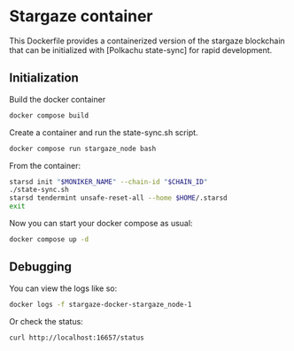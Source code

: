 # Stargaze container

This Dockerfile provides a containerized version of the stargaze blockchain that can be initialized with [Polkachu state-sync] for rapid development.

## Initialization

Build the docker container

```sh
docker compose build
```

Create a container and run the state-sync.sh script.

```sh
docker compose run stargaze_node bash
```

From the container:

```sh
starsd init "$MONIKER_NAME" --chain-id "$CHAIN_ID"
./state-sync.sh
starsd tendermint unsafe-reset-all --home $HOME/.starsd
exit
```

Now you can start your docker compose as usual:

```sh
docker compose up -d
```

## Debugging

You can view the logs like so:

```sh
docker logs -f stargaze-docker-stargaze_node-1
```

Or check the status:

```sh
curl http://localhost:16657/status
```

